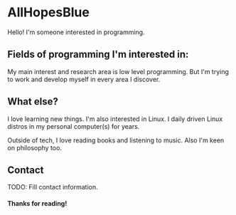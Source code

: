 # AllHopesBlue
Hello! I'm someone interested in programming.

## Fields of programming I'm interested in:
My main interest and research area is low level programming. But
I'm trying to work and develop myself in every area I discover.

## What else?
I love learning new things. I'm also interested in Linux. I daily
driven Linux distros in my personal computer(s) for years.

Outside of tech, I love reading books and listening to music. Also
I'm keen on philosophy too.

## Contact
TODO: Fill contact information.

#### Thanks for reading!
